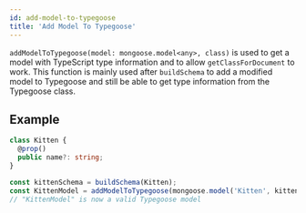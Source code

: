 ```yaml
---
id: add-model-to-typegoose
title: 'Add Model To Typegoose'
---
```


`addModelToTypegoose(model: mongoose.model<any>, class)` is used to get a model with TypeScript type information and to allow `getClassForDocument` to work.
This function is mainly used after `buildSchema` to add a modified model to Typegoose and still be able to get type information from the Typegoose class.

## Example

```ts
class Kitten {
  @prop()
  public name?: string;
}

const kittenSchema = buildSchema(Kitten);
const KittenModel = addModelToTypegoose(mongoose.model('Kitten', kittenSchema), Kitten);
// "KittenModel" is now a valid Typegoose model
```
